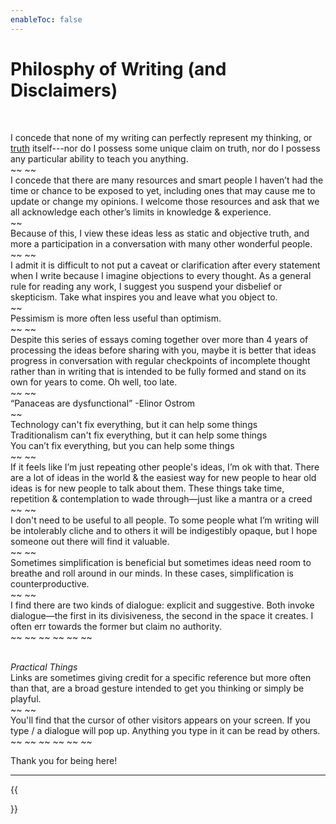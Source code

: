 ```yaml
---
enableToc: false
---
```


# Philosphy of Writing (and Disclaimers)

<br>

I concede that none of my writing can perfectly represent my thinking, or [truth](https://genius.com/Twain-in-the-high-of-the-morning-lyrics#:~:text=I%20recall%20that%20I%20used%20to%20despair%20at%20the%20lost%20chance%20of%20knowing%0AA%20much%20longed%20for%20beauty%0ABut%20now%20that%20I%20know%20it%27s%20my%20duty%20to%20love%20life%0ANot%20try%20and%20know%20life%0ATo%20show%20it%2Dto%20show%20I%20don%27t%20know%20yet%20I%20know%20that%20it%27s%20real) itself---nor do I possess some unique claim on truth, nor do I possess any particular ability to teach you anything.
<br> ~~ ~~ <br>
I concede that there are many resources and smart people I haven’t had the time or chance to be exposed to yet, including ones that may cause me to update or change my opinions. I welcome those resources and ask that we all acknowledge each other’s limits in knowledge & experience.
<br> ~~ <br>
Because of this, I view these ideas less as static and objective truth, and more a participation in a conversation with many other wonderful people.
<br> ~~ ~~ <br>
I admit it is difficult to not put a caveat or clarification after every statement when I write because I imagine objections to every thought. As a general rule for reading any work, I suggest you suspend your disbelief or skepticism. Take what inspires you and leave what you object to. 
<br> ~~ <br>
Pessimism is more often less useful than optimism.
<br> ~~ ~~ <br>
Despite this series of essays coming together over more than 4 years of processing the ideas before sharing with you, maybe it is better that ideas progress in conversation with regular checkpoints of incomplete thought rather than in writing that is intended to be fully formed and stand on its own for years to come. Oh well, too late.
<br> ~~ ~~ <br>
“Panaceas are dysfunctional” -Elinor Ostrom
<br> ~~ <br>
Technology can't fix everything, but it can help some things <br>
Traditionalism can't fix everything, but it can help some things <br>
You can’t fix everything, but you can help some things
<br> ~~ ~~ <br>
If it feels like I’m just repeating other people's ideas, I’m ok with that. There are a lot of ideas in the world & the easiest way for new people to hear old ideas is for new people to talk about them. These things take time, repetition & contemplation to wade through—just like a mantra or a creed 
<br> ~~ ~~ <br>
I don't need to be useful to all people. To some people what I’m writing will be intolerably cliche and to others it will be indigestibly opaque, but I hope someone out there will find it valuable.
<br> ~~ ~~ <br>
Sometimes simplification is beneficial but sometimes ideas need room to breathe and roll around in our minds. In these cases, simplification is counterproductive.
<br> ~~ ~~ <br>
I find there are two kinds of dialogue: explicit and suggestive. Both invoke dialogue—the first in its divisiveness, the second in the space it creates. I often err towards the former but claim no authority.
<br> ~~ ~~ ~~ ~~ ~~ ~~ <br><br>

*Practical Things* <br>
Links are sometimes giving credit for a specific reference but more often than that, are a broad gesture intended to get you thinking or simply be playful.
<br> ~~ ~~ <br>
You'll find that the cursor of other visitors appears on your screen. If you type / a dialogue will pop up. Anything you type in it can be read by others.
<br> ~~ ~~ ~~ ~~ ~~ ~~ <br>


Thank you for being here!

---

{{<nav nextLink="/1-Relationship" nextText="1. Relationship →">}}
